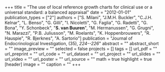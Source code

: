 +++
title = "The use of local reference growth charts for clinical use or a universal standard: a balanced appraisal"
date = "2012-01-01"
publication_types = ["2"]
authors = ["S. Milani", "J.M.H. Buckler", "C.J.H. Kelnar", "L. Benso", "G. Gilli", "I. Nicoletti", "G. Faglia", "G. Radetti", "G. Bona", "Y. Schonbeck", "**S. van Buuren**", "M. Hermanussen", "G. Grugni", "N. Marazzi", "P.B. Juliusson", "M. Roelants", "K. Hoppenbrouwers", "R. Hauspie", "R. Bjerknes", "A. Sartorio"]
publication = "Journal of Endocrinological Investigation, (35), _224--226_"
abstract = ""
abstract_short = ""
image_preview = ""
selected = false
projects = []
tags = []
url_pdf = ""
url_preprint = ""
url_code = ""
url_dataset = ""
url_project = ""
url_slides = ""
url_video = ""
url_poster = ""
url_source = ""
math = true
highlight = true
[header]
image = ""
caption = ""
+++
